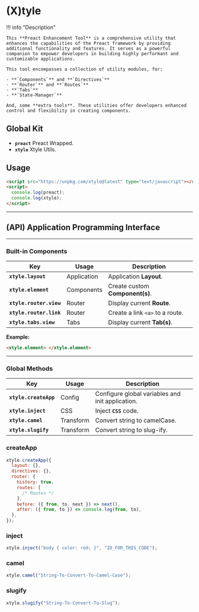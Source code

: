 # (**X**)tyle

!!! info "Description"

    This **Preact Enhancement Tool** is a comprehensive utility that enhances the capabilities of the Preact framework by providing additional functionality and features. It serves as a powerful companion to empower developers in building highly performant and customizable applications.

    This tool encompasses a collection of utility modules, for:

    - **`Components`** and **`Directives`**
    - **`Router`** and **`Routes`**
    - **`Tabs`**
    - **`State-Manager`**

    And, some **extra tools**. These utilities offer developers enhanced control and flexibility in creating components.

## Global Kit

- **`preact`** Preact Wrapped.
- **`xtyle`** Xtyle Utils.

## Usage

```html
<script src="https://unpkg.com/xtyle@latest" type="text/javascript"></script>
<script>
  console.log(preact);
  console.log(xtyle);
</script>
```

---

## (API) **A**pplication **P**rogramming **I**nterface

---

### **Built-in** Components

| Key                     | Usage       | Description                     |
| ----------------------- | ----------- | ------------------------------- |
| **`xtyle.layout`**      | Application | Application **Layout**.         |
| **`xtyle.element`**     | Components  | Create custom **Component(s)**. |
| **`xtyle.router.view`** | Router      | Display current **Route**.      |
| **`xtyle.router.link`** | Router      | Create a link `<a>` to a route. |
| **`xtyle.tabs.view`**   | Tabs        | Display current **Tab(s)**.     |

**Example:**

```html
<xtyle.element> </xtyle.element>
```

---

### **Global** Methods

| Key                   | Usage     | Description                                      |
| --------------------- | --------- | ------------------------------------------------ |
| **`xtyle.createApp`** | Config    | Configure global variables and init application. |
| **`xtyle.inject`**    | CSS       | Inject **`CSS`** code.                           |
| **`xtyle.camel`**     | Transform | Convert string to camelCase.                     |
| **`xtyle.slugify`**   | Transform | Convert string to slug-ify.                      |

### createApp

```js
xtyle.createApp({
  layout: {},
  directives: {},
  router: {
    history: true,
    routes: [
      /* Routes */
    ],
    before: ({ from, to, next }) => next(),
    after: ({ from, to }) => console.log(from, to),
  },
});
```

### inject

```js
xtyle.inject("body { color: red; }", "ID_FOR_THIS_CODE");
```

### camel

```js
xtyle.camel("String-To-Convert-To-Camel-Case");
```

### slugify

```js
xtyle.slugify("String-To-Convert-To-Slug");
```
